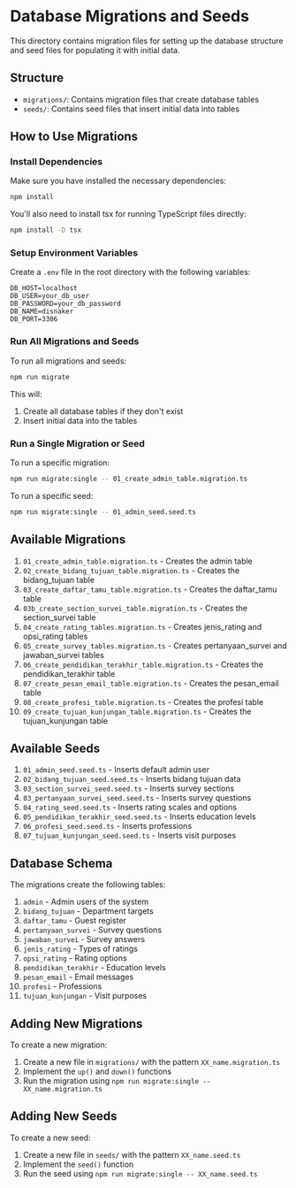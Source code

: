 # Database Migrations and Seeds

This directory contains migration files for setting up the database structure and seed files for populating it with initial data.

## Structure

- `migrations/`: Contains migration files that create database tables
- `seeds/`: Contains seed files that insert initial data into tables

## How to Use Migrations

### Install Dependencies

Make sure you have installed the necessary dependencies:

```bash
npm install
```

You'll also need to install tsx for running TypeScript files directly:

```bash
npm install -D tsx
```

### Setup Environment Variables

Create a `.env` file in the root directory with the following variables:

```
DB_HOST=localhost
DB_USER=your_db_user
DB_PASSWORD=your_db_password
DB_NAME=disnaker
DB_PORT=3306
```

### Run All Migrations and Seeds

To run all migrations and seeds:

```bash
npm run migrate
```

This will:
1. Create all database tables if they don't exist
2. Insert initial data into the tables

### Run a Single Migration or Seed

To run a specific migration:

```bash
npm run migrate:single -- 01_create_admin_table.migration.ts
```

To run a specific seed:

```bash
npm run migrate:single -- 01_admin_seed.seed.ts
```

## Available Migrations

1. `01_create_admin_table.migration.ts` - Creates the admin table
2. `02_create_bidang_tujuan_table.migration.ts` - Creates the bidang_tujuan table
3. `03_create_daftar_tamu_table.migration.ts` - Creates the daftar_tamu table
4. `03b_create_section_survei_table.migration.ts` - Creates the section_survei table
5. `04_create_rating_tables.migration.ts` - Creates jenis_rating and opsi_rating tables
6. `05_create_survey_tables.migration.ts` - Creates pertanyaan_survei and jawaban_survei tables
7. `06_create_pendidikan_terakhir_table.migration.ts` - Creates the pendidikan_terakhir table
8. `07_create_pesan_email_table.migration.ts` - Creates the pesan_email table
9. `08_create_profesi_table.migration.ts` - Creates the profesi table
10. `09_create_tujuan_kunjungan_table.migration.ts` - Creates the tujuan_kunjungan table

## Available Seeds

1. `01_admin_seed.seed.ts` - Inserts default admin user
2. `02_bidang_tujuan_seed.seed.ts` - Inserts bidang tujuan data
3. `03_section_survei_seed.seed.ts` - Inserts survey sections
4. `03_pertanyaan_survei_seed.seed.ts` - Inserts survey questions
5. `04_rating_seed.seed.ts` - Inserts rating scales and options
6. `05_pendidikan_terakhir_seed.seed.ts` - Inserts education levels
7. `06_profesi_seed.seed.ts` - Inserts professions
8. `07_tujuan_kunjungan_seed.seed.ts` - Inserts visit purposes

## Database Schema

The migrations create the following tables:

1. `admin` - Admin users of the system
2. `bidang_tujuan` - Department targets
3. `daftar_tamu` - Guest register
4. `pertanyaan_survei` - Survey questions
5. `jawaban_survei` - Survey answers
6. `jenis_rating` - Types of ratings
7. `opsi_rating` - Rating options
8. `pendidikan_terakhir` - Education levels
9. `pesan_email` - Email messages
10. `profesi` - Professions
11. `tujuan_kunjungan` - Visit purposes

## Adding New Migrations

To create a new migration:

1. Create a new file in `migrations/` with the pattern `XX_name.migration.ts`
2. Implement the `up()` and `down()` functions
3. Run the migration using `npm run migrate:single -- XX_name.migration.ts`

## Adding New Seeds

To create a new seed:

1. Create a new file in `seeds/` with the pattern `XX_name.seed.ts`
2. Implement the `seed()` function
3. Run the seed using `npm run migrate:single -- XX_name.seed.ts`
